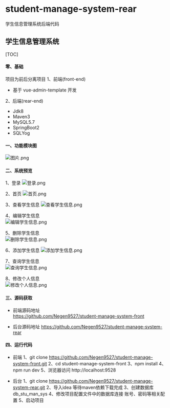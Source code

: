 # student-manage-system-rear
学生信息管理系统后端代码


## 学生信息管理系统
[TOC]
#### 零、基础
项目为前后分离项目
1、前端(front-end)
- 基于 vue-admin-template 开发    

2、后端(rear-end)  
- Jdk8
- Maven3
- MySQL5.7
- SpringBoot2
- SQLYog

#### 一、功能模块图
![图片.png](https://upload-images.jianshu.io/upload_images/16432686-d417effc03b21a81.png?imageMogr2/auto-orient/strip%7CimageView2/2/w/1240)



#### 二、系统预览
1、登录
![登录.png](https://upload-images.jianshu.io/upload_images/16432686-eb6208355eaa1b86.png?imageMogr2/auto-orient/strip%7CimageView2/2/w/1240)  

2、首页
![首页.png](https://upload-images.jianshu.io/upload_images/16432686-e94528b9c1bccdb9.png?imageMogr2/auto-orient/strip%7CimageView2/2/w/1240)  

3、查看学生信息
![查看学生信息.png](https://upload-images.jianshu.io/upload_images/16432686-320483eb2c04817c.png?imageMogr2/auto-orient/strip%7CimageView2/2/w/1240)  

4、编辑学生信息  
![编辑学生信息.png](https://upload-images.jianshu.io/upload_images/16432686-bacd77743ff9b26c.png?imageMogr2/auto-orient/strip%7CimageView2/2/w/1240)  

5、删除学生信息  
![删除学生信息.png](https://upload-images.jianshu.io/upload_images/16432686-93dc75297b4a611a.png?imageMogr2/auto-orient/strip%7CimageView2/2/w/1240)  

6、添加学生信息
![添加学生信息.png](https://upload-images.jianshu.io/upload_images/16432686-6a05e9d3b6a48706.png?imageMogr2/auto-orient/strip%7CimageView2/2/w/1240)  

7、查询学生信息  
![查询学生信息.png](https://upload-images.jianshu.io/upload_images/16432686-e6d6f8480508e42c.png?imageMogr2/auto-orient/strip%7CimageView2/2/w/1240)  

8、修改个人信息  
![修改个人信息.png](https://upload-images.jianshu.io/upload_images/16432686-16dfc1282a7b8e43.png?imageMogr2/auto-orient/strip%7CimageView2/2/w/1240)  


#### 三、源码获取
- 前端源码地址  
https://github.com/Negen9527/student-manage-system-front

- 后台源码地址
https://github.com/Negen9527/student-manage-system-rear


#### 四、运行代码
- 前端
1、git clone https://github.com/Negen9527/student-manage-system-front.git
2、cd student-manage-system-front
3、npm install
4、npm run dev
5、浏览器访问 http://localhost:9528

- 后台
1、git clone https://github.com/Negen9527/student-manage-system-rear.git
2、导入idea 等待maven依赖下载完成
3、创建数据库 db_stu_man_sys
4、修改项目配置文件中的数据库连接 账号、密码等相关配置
5、启动项目



